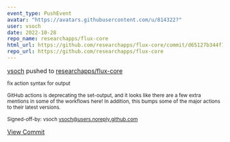 ```yaml
---
event_type: PushEvent
avatar: "https://avatars.githubusercontent.com/u/814322?"
user: vsoch
date: 2022-10-28
repo_name: researchapps/flux-core
html_url: https://github.com/researchapps/flux-core/commit/d65127b344f19d583e8bdf05c86597f12aa057e1
repo_url: https://github.com/researchapps/flux-core
---
```


<a href='https://github.com/vsoch' target='_blank'>vsoch</a> pushed to <a href='https://github.com/researchapps/flux-core' target='_blank'>researchapps/flux-core</a>

<small>fix action syntax for output

GitHub actions is deprecating the set-output, and it looks
like there are a few extra mentions in some of the workflows
here! In addition, this bumps some of the major actions to their
latest versions.

Signed-off-by: vsoch <vsoch@users.noreply.github.com></small>

<a href='https://github.com/researchapps/flux-core/commit/d65127b344f19d583e8bdf05c86597f12aa057e1' target='_blank'>View Commit</a>
